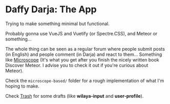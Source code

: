 # Daffy Darja: The App
Trying to make something minimal but functional.

Probably gonna use VueJS and Vuetify (or Spectre.CSS), and Meteor or something...

The whole thing can be seen as a regular forum where people submit posts (in English) and people comment (in Darja) and react to them... Something like [Microscope](https://github.com/DiscoverMeteor/Microscope) (It's what you get after you finish the nicely written book Discover Meteor. I advise you to check it out if you're curious about Meteor).

Check the `microscope-based/` folder for a rough implementation of what I'm hoping to make.

Check [Trash](https://github.com/dreamski21/trash) for some drafts (like **wilaya-input** and **user-profile**).
